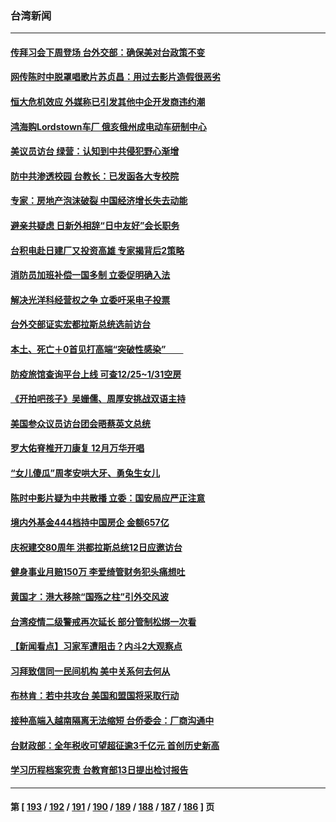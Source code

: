 ### 台湾新闻
---
#### [传拜习会下周登场 台外交部：确保美对台政策不变](../../pages/ncid1349361/n13369680.md) 
#### [网传陈时中脱罩唱歌片苏贞昌：用过去影片造假很恶劣](../../pages/ncid1349361/n13369658.md) 
#### [恒大危机效应 外媒称已引发其他中企开发商违约潮](../../pages/ncid1349361/n13369656.md) 
#### [鸿海购Lordstown车厂 俄亥俄州成电动车研制中心](../../pages/ncid1349361/n13369660.md) 
#### [美议员访台 绿营：认知到中共侵犯野心渐增](../../pages/ncid1349361/n13369536.md) 
#### [防中共渗透校园 台教长：已发函各大专校院](../../pages/ncid1349361/n13369545.md) 
#### [专家：房地产泡沫破裂 中国经济增长失去动能](../../pages/ncid1349361/n13370207.md) 
#### [避亲共疑虑 日新外相辞“日中友好”会长职务](../../pages/ncid1349361/n13369729.md) 
#### [台积电赴日建厂又投资高雄 专家揭背后2策略](../../pages/ncid1349361/n13369591.md) 
#### [消防员加班补偿一国多制 立委促明确入法](../../pages/ncid1349361/n13369933.md) 
#### [解决光洋科经营权之争 立委吁采电子投票](../../pages/ncid1349361/n13369802.md) 
#### [台外交部证实宏都拉斯总统选前访台](../../pages/ncid1349361/n13369805.md) 
#### [本土、死亡＋0首见打高端“突破性感染”　　](../../pages/ncid1349361/n13369667.md) 
#### [防疫旅馆查询平台上线 可查12/25~1/31空房](../../pages/ncid1349361/n13369663.md) 
#### [《开拍吧孩子》吴姗儒、周厚安挑战双语主持](../../pages/ncid1349361/n13369080.md) 
#### [美国参众议员访台团会晤蔡英文总统](../../pages/ncid1349361/n13368735.md) 
#### [罗大佑脊椎开刀康复 12月万华开唱](../../pages/ncid1349361/n13369494.md) 
#### [“女儿傻瓜”周孝安哄大牙、勇兔生女儿](../../pages/ncid1349361/n13369402.md) 
#### [陈时中影片疑为中共散播 立委：国安局应严正注意](../../pages/ncid1349361/n13369654.md) 
#### [境内外基金444档持中国房企 金额657亿](../../pages/ncid1349361/n13369651.md) 
#### [庆祝建交80周年 洪都拉斯总统12日应邀访台](../../pages/ncid1349361/n13369362.md) 
#### [健身事业月赔150万 李爱绮管财务犯头痛想吐](../../pages/ncid1349361/n13368642.md) 
#### [黄国才：港大移除“国殇之柱”引外交风波](../../pages/ncid1349361/n13368562.md) 
#### [台湾疫情二级警戒再次延长 部分管制松绑一次看](../../pages/ncid1349361/n13369163.md) 
#### [【新闻看点】习家军遭阻击？内斗2大观察点](../../pages/ncid1349361/n13367737.md) 
#### [习拜致信同一民间机构 美中关系何去何从](../../pages/ncid1349361/n13368086.md) 
#### [布林肯：若中共攻台 美国和盟国将采取行动](../../pages/ncid1349361/n13367972.md) 
#### [接种高端入越南隔离无法缩短 台侨委会：厂商沟通中](../../pages/ncid1349361/n13367494.md) 
#### [台财政部：全年税收可望超征逾3千亿元 首创历史新高](../../pages/ncid1349361/n13367369.md) 
#### [学习历程档案究责 台教育部13日提出检讨报告](../../pages/ncid1349361/n13367376.md) 

---
#### 第 [ [193](./193.md) / [192](./192.md) / [191](./191.md) / [190](./190.md) / [189](./189.md) / [188](./188.md) / [187](./187.md) / [186](./186.md) ] 页
